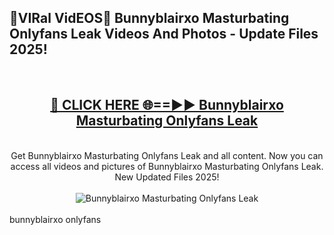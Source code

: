 <h2>🔴VIRal VidEOS🔴 Bunnyblairxo Masturbating Onlyfans Leak Videos And Photos - Update Files 2025!</h2>
<br>
<div align="center">
<h2><a href="https://virallinks.top/odZfE0" rel="nofollow">🔴 CLICK HERE 🌐==►► Bunnyblairxo Masturbating Onlyfans Leak</a></h2>
<br>
Get Bunnyblairxo Masturbating Onlyfans Leak and all content. Now you can access all videos and pictures of Bunnyblairxo Masturbating Onlyfans Leak. New Updated Files 2025!
<br>
<br>
<a href="https://virallinks.top/odZfE0" rel="nofollow" data-target="animated-image.originalLink"><img src="https://i.imgur.com/dJHk4Zq.gif)" alt="Bunnyblairxo Masturbating Onlyfans Leak" style="max-width: 100%; display: inline-block;" data-target="animated-image.originalImage"></a>
</div>
<br>
bunnyblairxo onlyfans
